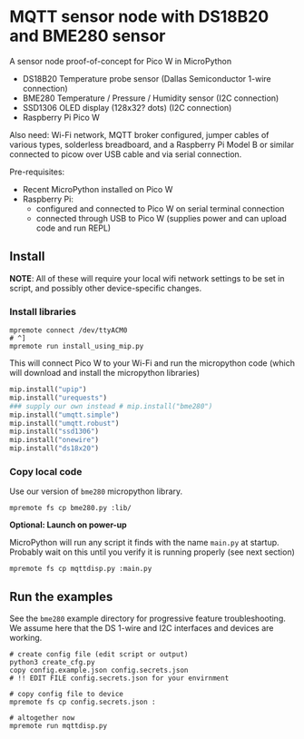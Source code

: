 # MQTT sensor node with DS18B20 and BME280 sensor

A sensor node proof-of-concept for Pico W in MicroPython

 - DS18B20 Temperature probe sensor (Dallas Semiconductor 1-wire connection)
 - BME280 Temperature / Pressure / Humidity sensor (I2C connection)
 - SSD1306 OLED display (128x32? dots) (I2C connection)
 - Raspberry Pi Pico W

 Also need: Wi-Fi network, MQTT broker configured, jumper cables of various types, solderless breadboard, and a Raspberry Pi Model B or similar connected to picow over USB cable and via serial connection.

Pre-requisites:
 - Recent MicroPython installed on Pico W
 - Raspberry Pi:
   - configured and connected to Pico W on serial terminal connection
   - connected through USB to Pico W (supplies power and can upload code and run REPL)


## Install

**NOTE**: All of these will require your local wifi network settings to be set in script, and possibly other device-specific changes.

### Install libraries

```
mpremote connect /dev/ttyACM0
# ^]
mpremote run install_using_mip.py
```

This will connect Pico W to your Wi-Fi and run the micropython code (which will download and install the micropython libraries)

```python
mip.install("upip")
mip.install("urequests")
### supply our own instead # mip.install("bme280")
mip.install("umqtt.simple")
mip.install("umqtt.robust")
mip.install("ssd1306")
mip.install("onewire")
mip.install("ds18x20")
```

### Copy local code

Use our version of `bme280` micropython library.

```shell
mpremote fs cp bme280.py :lib/
```

**Optional: Launch on power-up**

MicroPython will run any script it finds with the name `main.py` at startup. Probably wait on this until you verify it is running properly (see next section)

```shell
mpremote fs cp mqttdisp.py :main.py
```

## Run the examples

See the `bme280` example directory for progressive feature troubleshooting. We assume here that the DS 1-wire and I2C interfaces and devices are working.


```shell
# create config file (edit script or output)
python3 create_cfg.py
copy config.example.json config.secrets.json
# !! EDIT FILE config.secrets.json for your envirnment

# copy config file to device
mpremote fs cp config.secrets.json :

# altogether now
mpremote run mqttdisp.py
```
